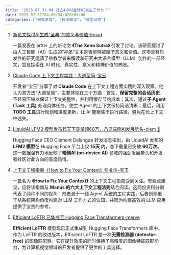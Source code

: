 ```yaml
---
title: "2025.07.31.04 过去4小时全球AI发生了什么？"
date: 2025-07-31T04:00:34.028+08:00
categories: ["研究进展", "技术解读", "模型动态"]
---
```


1. [新论文探讨AI生成“圣典”的意义与价值-Emad](https://x.com/EMostaque/status/1950610077037002818)

   一篇发表在 arXiv 上的新论文 **《The Xeno Sutra》** 引发了讨论。该研究探讨了由人工智能（AI）生成的“神圣”文本是否能够被赋予意义和价值。这项具有启发性的研究邀请了佛教学者来解读和研究由大语言模型（LLM）创作的一部经文，旨在探索在 AI 时代，真实性、意义和精神价值的界限。

2. [Claude Code 上下文工程实践：大道至简-宝玉](https://x.com/dotey/status/1950617831369740782)

   开发者“宝玉”分享了对 **Claude Code** 在上下文工程方面实践的深入观察。他认为其方法“大道至简”，主要体现在三个方面：首先，**保留完整的会话历史**，不轻易压缩以保证上下文完整性，并利用缓存节约成本；其次，通过**子 Agent (Task 工具)** 处理具体任务，使主 Agent 的上下文保持简洁清晰；最后，利用 **TODO 工具**进行规划和进度更新，让 AI 能聚焦于执行路径，避免在长上下文中迷失。

3. [LiquidAI LFM2 模型发布15天下载量超60万，凸显端侧AI发展势头-clem 🤗](https://x.com/ClementDelangue/status/1950623027835937164)

   Hugging Face CEO Clément Delangue 转发消息指出，由 LiquidAI 发布的 **LFM2 模型**在 Hugging Face 平台上仅 **15天** 内，总下载量已突破 **60万次**。这一数据强有力地反映了**端侧AI (on-device AI)** 领域的强劲发展势头和开发者社区对此方向的高度热情。

4. [上下文工程指南《How to Fix Your Context》引关注-宝玉](https://x.com/dotey/status/1950604234895860037)

   一篇名为 **《How to Fix Your Context》** 的上下文工程指南受到关注。有观点建议，应将该指南与 **Manus 的六大上下文工程法则**结合阅读。这两份资料分别代表了两种不同的视角：前者源于一线 Agent 系统的工程实践，后者则侧重于从系统架构角度构建对 LLM 工作方式的认知，共同为构建高效的 LLM 应用提供了宝贵的参考。

5. [Efficient LoFTR 已集成至 Hugging Face Transformers-merve](https://x.com/mervenoyann/status/1950600837450838037)

   **Efficient LoFTR** 模型现已正式集成到 Hugging Face Transformers 库中。作为 LoFTR 的改进版本，Efficient LoFTR 是一种**无需检测器 (detector-free)** 的图像匹配器。它在提升效率的同时保持了高精度的图像特征匹配能力，为计算机视觉领域的开发者提供了更优的工具选择。